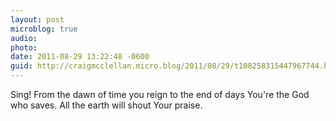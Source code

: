 ```yaml
---
layout: post
microblog: true
audio: 
photo: 
date: 2011-08-29 13:22:48 -0600
guid: http://craigmcclellan.micro.blog/2011/08/29/t108258315447967744.html
---
```

Sing! From the dawn of time you reign to the end of days You're the God who saves. All the earth will shout Your praise.
